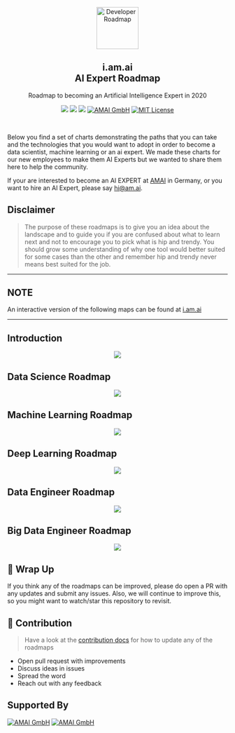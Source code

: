 <p align="center">
  <a href="https://github.com/AMAI-GmbH/AI-Expert-Roadmap">
    <img src="https://uploads-ssl.webflow.com/58e6a2b25c28230d367487ad/5c32232ecb585fcc5c4645e1_icon_machine-learning.svg" alt="Developer Roadmap" width="96" height="96">
  </a>
  <h2 align="center">i.am.ai<br>AI Expert Roadmap</h2>
  <p align="center">Roadmap to becoming an Artificial Intelligence Expert in 2020</p>
  <p align="center">
      <a href="https://twitter.com/home?status=https://i.am.ai/roadmap Roadmap to becoming an Artificial Intelligence Expert in 2020" target="_blank"><img src="https://img.shields.io/badge/tweet-blue.svg?logo=twitter&logoColor=white" style="display: inherit;"/></a>
      <a href="https://www.linkedin.com/shareArticle?mini=true&url=https://i.am.ai/roadmap&title=&summary=Roadmap to becoming an Artificial Intelligence Expert in 2020&source=" target="_blank"><img src="https://img.shields.io/badge/post-blue.svg?logo=linkedin&logoColor=white" style="display: inherit;"/></a>
      <a href="https://github.com/AMAI-GmbH/AI-Expert-Roadmap"><img src="https://img.shields.io/badge/Roadmap-2020-yellowgreen.svg" style="display: inherit;"/></a>
      <a href="https://am.ai" target="_blank"><img alt="AMAI GmbH" src="https://img.shields.io/badge/Author-AMAI GmbH-blue.svg" style="display: inherit;"/></a>
<a href="https://opensource.org/licenses/MIT/" target="_blank"><img alt="MIT License" src="https://img.shields.io/badge/License-MIT-blue.svg" style="display: inherit;"/></a>
  </p>
  <br>
</p>

Below you find a set of charts demonstrating the paths that you can take and the technologies that you would want to adopt in order to become a data scientist, machine learning or an ai expert. We made these charts for our new employees to make them AI Experts but we wanted to share them here to help the community.

If your are interested to become an AI EXPERT at [AMAI](https://am.ai) in Germany, or you want to hire an AI Expert, please say [hi@am.ai](mailto:hi@am.ai).

## Disclaimer

> The purpose of these roadmaps is to give you an idea about the landscape and to guide you if you are confused about what to learn next and not to encourage you to pick what is hip and trendy. You should grow some understanding of why one tool would better suited for some cases than the other and remember hip and trendy never means best suited for the job.

---
## **NOTE**

An interactive version of the following maps can be found at [i.am.ai](https://i.am.ai/roadmap)

---

## Introduction

<p align="center">
  <a href="https://i.am.ai/roadmap#introduction" target="_blank">
      <img src="./images/intro.svg"/>
  </a>
</p>

## Data Science Roadmap

<p align="center">
  <a href="https://i.am.ai/roadmap#data-science-roadmap" target="_blank">
      <img src="./images/datascience.svg"/>
  </a>
</p>

## Machine Learning Roadmap

<p align="center">
  <a href="https://i.am.ai/roadmap#machine-learning-roadmap" target="_blank">
      <img src="./images/machine_learning.svg"/>
  </a>
</p>

## Deep Learning Roadmap

<p align="center">
  <a href="https://i.am.ai/roadmap#deep-learning-roadmap" target="_blank">
      <img src="./images/deep_learning.svg"/>
  </a>
</p>

## Data Engineer Roadmap

<p align="center">
  <a href="https://i.am.ai/roadmap#data-engineer-roadmap" target="_blank">
      <img src="./images/data_engineer.svg"/>
  </a>
</p>

## Big Data Engineer Roadmap

<p align="center">
  <a href="https://i.am.ai/roadmap#big-data-engineer-roadmap" target="_blank">
      <img src="./images/big_data_engineer.svg"/>
  </a>
</p>

## 🚦 Wrap Up

If you think any of the roadmaps can be improved, please do open a PR with any updates and submit any issues. Also, we will continue to improve this, so you might want to watch/star this repository to revisit.

## 🙌 Contribution

> Have a look at the [contribution docs](./contributing.md) for how to update any of the roadmaps

* Open pull request with improvements
* Discuss ideas in issues
* Spread the word
* Reach out with any feedback

## Supported By

<a href="https://am.ai" target="_blank"><img alt="AMAI GmbH" src="./images/logos/amai.svg" style="display: inherit;max-width: 150px;"/></a>
<a href="https://digitalhub-ai.de/" target="_blank"><img alt="AMAI GmbH" src="./images/logos/de-hub.svg" style="display: inherit; max-width: 150px;"/></a>